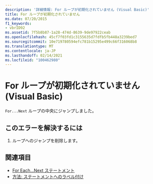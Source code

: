 ```yaml
---
description: '詳細情報: For ループが初期化されていません (Visual Basic)'
title: For ループが初期化されていません
ms.date: 07/20/2015
f1_keywords:
- vbrID92
ms.assetid: 7f5b8b87-1a28-474d-8639-9de97922ceab
ms.openlocfilehash: 45cf7f03fd1c3155635d7fdfb5fb448a3239bed7
ms.sourcegitcommit: 10e719780594efc781b15295e499c66f316068b8
ms.translationtype: MT
ms.contentlocale: ja-JP
ms.lasthandoff: 02/14/2021
ms.locfileid: "100462980"
---
```

# <a name="for-loop-not-initialized-visual-basic"></a>For ループが初期化されていません (Visual Basic)

`For...Next` ループの中央にジャンプしました。  
  
## <a name="to-correct-this-error"></a>このエラーを解決するには  
  
1. ループへのジャンプを削除します。  
  
## <a name="see-also"></a>関連項目

- [For Each...Next ステートメント](../language-reference/statements/for-each-next-statement.md)
- [方法: ステートメントへのラベル付け](../programming-guide/program-structure/how-to-label-statements.md)
